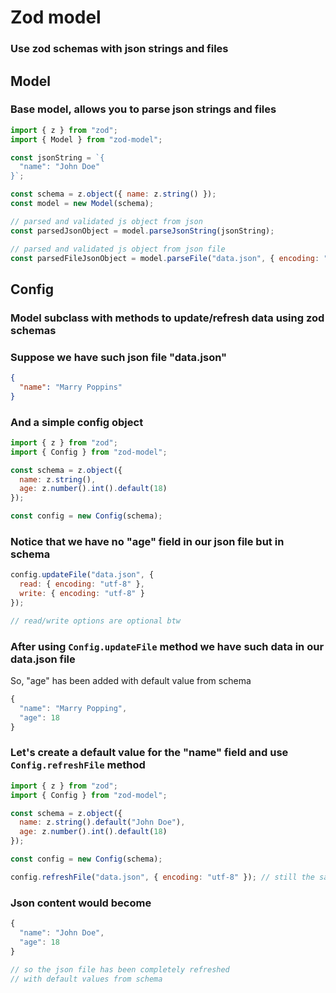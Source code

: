 # Zod model 
### Use zod schemas with json strings and files

## Model
### Base model, allows you to parse json strings and files

```JavaScript
import { z } from "zod";
import { Model } from "zod-model";

const jsonString = `{
  "name": "John Doe"
}`;

const schema = z.object({ name: z.string() });
const model = new Model(schema);

// parsed and validated js object from json
const parsedJsonObject = model.parseJsonString(jsonString);

// parsed and validated js object from json file
const parsedFileJsonObject = model.parseFile("data.json", { encoding: "utf-8" }); // also supports file read options :)
```

## Config
### Model subclass with methods to update/refresh data using zod schemas

### Suppose we have such json file "data.json"
```JSON
{
  "name": "Marry Poppins"
}
```

### And a simple config object
```JavaScript
import { z } from "zod";
import { Config } from "zod-model";

const schema = z.object({
  name: z.string(),
  age: z.number().int().default(18)
});

const config = new Config(schema);
```

### Notice that we have no "age" field in our json file but in schema

```JavaScript
config.updateFile("data.json", {
  read: { encoding: "utf-8" },
  write: { encoding: "utf-8" }
});

// read/write options are optional btw
```

### After using `Config.updateFile` method we have such data in our data.json file

So, "age" has been added with default value from schema

```JavaScript
{
  "name": "Marry Popping",
  "age": 18
}
```

### Let's create a default value for the "name" field and use `Config.refreshFile` method
```JavaScript
import { z } from "zod";
import { Config } from "zod-model";

const schema = z.object({
  name: z.string().default("John Doe"),
  age: z.number().int().default(18)
});

const config = new Config(schema);

config.refreshFile("data.json", { encoding: "utf-8" }); // still the same json file
```

### Json content would become
```JavaScript
{
  "name": "John Doe",
  "age": 18
}

// so the json file has been completely refreshed
// with default values from schema
```